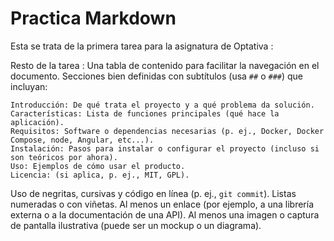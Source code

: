 # Practica Markdown
Esta se trata de la primera tarea para la asignatura de Optativa :

Resto de la tarea :
Una tabla de contenido para facilitar la navegación en el documento.
Secciones bien definidas con subtítulos (usa `##` o `###`) que incluyan:

    Introducción: De qué trata el proyecto y a qué problema da solución.
    Características: Lista de funciones principales (qué hace la aplicación).
    Requisitos: Software o dependencias necesarias (p. ej., Docker, Docker Compose, node, Angular, etc...).
    Instalación: Pasos para instalar o configurar el proyecto (incluso si son teóricos por ahora).
    Uso: Ejemplos de cómo usar el producto.
    Licencia: (si aplica, p. ej., MIT, GPL).

Uso de negritas, cursivas y código en línea (p. ej., `git commit`).
Listas numeradas o con viñetas.
Al menos un enlace (por ejemplo, a una librería externa o a la documentación de una API).
Al menos una imagen o captura de pantalla ilustrativa (puede ser un mockup o un diagrama).